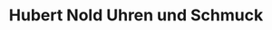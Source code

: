 ---
title: "Hubert Nold Uhren und Schmuck"
url: /peissenberg/hubert-nold-uhren-und-schmuck/
shop: Uhren
---
